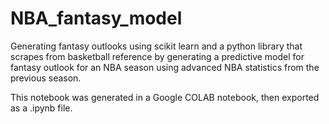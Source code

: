 # NBA_fantasy_model
Generating fantasy outlooks using scikit learn and a python library that scrapes from basketball reference by generating a predictive model for fantasy outlook for an NBA season using advanced NBA statistics from the previous season. 

This notebook was generated in a Google COLAB notebook, then exported as a .ipynb file.
